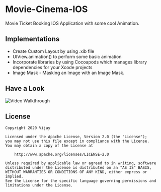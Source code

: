 # Movie-Cinema-IOS

Movie Ticket Booking IOS Application with some cool Animation.

## Implementations

 - Create Custom Layout by using .xib file
 - UIView.animation() to perform some basic animation
 - Incorporate libraries by using Cocoapods which manages library dependencies for your Xcode projects
 - Image Mask - Masking an Image with an Image Mask.

## Have a Look

<img src='video/movie_demo.gif' title='Video Walkthrough' width='' alt='Video Walkthrough' />


## License

    Copyright 2020 Vijay

    Licensed under the Apache License, Version 2.0 (the "License");
    you may not use this file except in compliance with the License.
    You may obtain a copy of the License at

        http://www.apache.org/licenses/LICENSE-2.0

    Unless required by applicable law or agreed to in writing, software
    distributed under the License is distributed on an "AS IS" BASIS,
    WITHOUT WARRANTIES OR CONDITIONS OF ANY KIND, either express or implied.
    See the License for the specific language governing permissions and
    limitations under the License.
